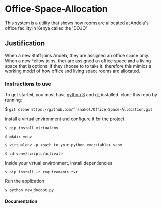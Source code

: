 # Office-Space-Allocation

This system is a utility that shows how rooms are allocated at Andela's office facility in Kenya called the 'DOJO'

## Justification

When a new Staff joins Andela, they are assigned an office space only. When a new Fellow joins, they are assigned
an office space and a living space that is optional if they choose to to take it. therefore this mimics a working
model of how office and living space rooms are allocated.

### Instructions to use

To get started, you must have [python 3](https://www.python.org/) and [git](https://git-scm.com/) installed. clone this repo by running:

$ `git clone https://github.com/franakol/Office-Space-Allocation.git`

install a virtual environment and configure it for the project.
```
$ pip install virtualenv
```
```
$ mkdir venv
```
```
$ virtualenv -p <path to your python executable> venv
```
```
$ cd venv/scripts/activate
```

Inside your virtual environment, install dependencies
```
$ pip install -r requirements.txt
```
Run the application
```
$ python new_docopt.py
```
#### Documentation
